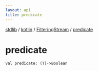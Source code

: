 ```yaml
---
layout: api
title: predicate
---
```

[stdlib](../../index.md) / [kotlin](../index.md) / [FilteringStream](index.md) / [predicate](predicate.md)

# predicate

```
val predicate: (T)->Boolean
```
